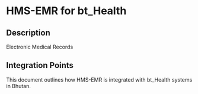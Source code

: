 # HMS-EMR for bt_Health

## Description

Electronic Medical Records

## Integration Points

This document outlines how HMS-EMR is integrated with bt_Health systems in Bhutan.

